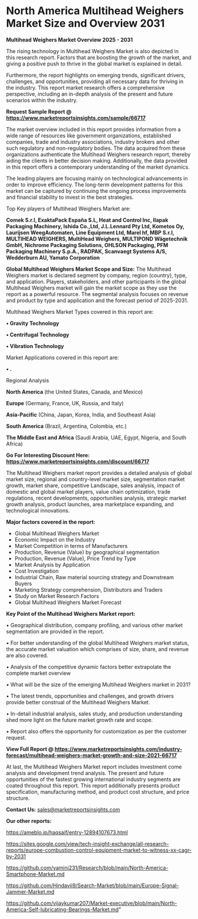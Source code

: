 # North America Multihead Weighers Market Size and Overview 2031

<Strong> Multihead Weighers Market Overview 2025 - 2031</strong>

The rising technology in Multihead Weighers Market is also depicted in this research report. Factors that are boosting the growth of the market, and giving a positive push to thrive in the global market is explained in detail.

Furthermore, the report highlights on emerging trends, significant drivers, challenges, and opportunities, providing all necessary data for thriving in the industry. This report market research offers a comprehensive perspective, including an in-depth analysis of the present and future scenarios within the industry.

<strong>Request Sample Report @ <a href=https://www.marketreportsinsights.com/sample/66717>https://www.marketreportsinsights.com/sample/66717</a></strong>

The market overview included in this report provides information from a wide range of resources like government organizations, established companies, trade and industry associations, industry brokers and other such regulatory and non-regulatory bodies. The data acquired from these organizations authenticate the Multihead Weighers research report, thereby aiding the clients in better decision making. Additionally, the data provided in this report offers a contemporary understanding of the market dynamics.

The leading players are focusing mainly on technological advancements in order to improve efficiency. The long-term development patterns for this market can be captured by continuing the ongoing process improvements and financial stability to invest in the best strategies.

Top Key players of Multihead Weighers Market are:

<strong>Comek S.r.l, ExaktaPack España S.L, Heat and Control Inc, Ilapak Packaging Machinery, Ishida Co.,Ltd, J.L.Lennard Pty Ltd, Kometos Oy, Laurijsen WeegAutomaten, Line Equipment Ltd, Marel hf, MBP S.r.l, MULTIHEAD WEIGHERS, MultiHead Weighers, MULTIPOND Wägetechnik GmbH, Nichrome Packaging Solutions, OHLSON Packaging, PFM Packaging Machinery S.p.A., RADPAK, Scanvaegt Systems A/S, Wedderburn AU, Yamato Corporation</strong>

<strong><b>Global Multihead Weighers Market Scope and Size:</b></strong>
The Multihead Weighers market is declared segment by company, region (country), type, and application. Players, stakeholders, and other participants in the global Multihead Weighers market will gain the market scope as they use the report as a powerful resource. The segmental analysis focuses on revenue and product by type and application and the forecast period of 2025-2031.

Multihead Weighers Market Types covered in this report are:

<strong>• Gravity Technology

• Centrifugal Technology

• Vibration Technology</strong>

Market Applications covered in this report are:

<strong>• .</strong> 

Regional Analysis

<strong>North America</strong> (the United States, Canada, and Mexico)

<strong>Europe</strong> (Germany, France, UK, Russia, and Italy)

<strong>Asia-Pacific</strong> (China, Japan, Korea, India, and Southeast Asia)

<strong>South America</strong> (Brazil, Argentina, Colombia, etc.)

<strong>The Middle East and Africa</strong> (Saudi Arabia, UAE, Egypt, Nigeria, and South Africa)

<strong>Go For Interesting Discount Here: <a href=https://www.marketreportsinsights.com/discount/66717>https://www.marketreportsinsights.com/discount/66717</a></strong>

The Multihead Weighers market report provides a detailed analysis of global market size, regional and country-level market size, segmentation market growth, market share, competitive Landscape, sales analysis, impact of domestic and global market players, value chain optimization, trade regulations, recent developments, opportunities analysis, strategic market growth analysis, product launches, area marketplace expanding, and technological innovations.

<strong><b>Major factors covered in the report:</b></strong>
<ul>
  <li>Global Multihead Weighers Market </li>
  <li>Economic Impact on the Industry</li>
  <li>Market Competition in terms of Manufacturers</li>
  <li>Production, Revenue (Value) by geographical segmentation</li>
  <li>Production, Revenue (Value), Price Trend by Type</li>
  <li>Market Analysis by Application</li>
  <li>Cost Investigation</li>
  <li>Industrial Chain, Raw material sourcing strategy and Downstream Buyers</li>
  <li>Marketing Strategy comprehension, Distributors and Traders</li>
  <li>Study on Market Research Factors</li>
  <li>Global Multihead Weighers Market Forecast</li>
</ul>

<strong><b>Key Point of the Multihead Weighers Market report:</b></strong>

• Geographical distribution, company profiling, and various other market segmentation are provided in the report.

• For better understanding of the global Multihead Weighers market status, the accurate market valuation which comprises of size, share, and revenue are also covered.

• Analysis of the competitive dynamic factors better extrapolate the complete market overview

• What will be the size of the emerging Multihead Weighers market in 2031?

• The latest trends, opportunities and challenges, and growth drivers provide better construal of the Multihead Weighers Market.

• In-detail industrial analysis, sales study, and production understanding shed more light on the future market growth rate and scope.

• Report also offers the opportunity for customization as per the customer request.

<strong><b>View Full Report @ <a href=https://www.marketreportsinsights.com/industry-forecast/multihead-weighers-market-growth-and-size-2021-66717>https://www.marketreportsinsights.com/industry-forecast/multihead-weighers-market-growth-and-size-2021-66717</a></b></strong>


At last, the Multihead Weighers Market report includes investment come analysis and development trend analysis. The present and future opportunities of the fastest growing international industry segments are coated throughout this report. This report additionally presents product specification, manufacturing method, and product cost structure, and price structure.

<strong>Contact Us:</strong>
sales@marketreportsinsights.com

<strong>Our other reports:</strong>

<a href=https://ameblo.jp/haqsaif/entry-12894107673.html>https://ameblo.jp/haqsaif/entry-12894107673.html</a>

<a href=https://sites.google.com/view/tech-insight-exchange/all-research-reports/europe-combustion-control-equipment-market-to-witness-xx-cagr-by-2031>https://sites.google.com/view/tech-insight-exchange/all-research-reports/europe-combustion-control-equipment-market-to-witness-xx-cagr-by-2031</a>

<a href=https://github.com/yamini231/Research/blob/main/North-America-Smartphone-Market.md>https://github.com/yamini231/Research/blob/main/North-America-Smartphone-Market.md</a>

<a href=https://github.com/Hindavii9/Search-Market/blob/main/Europe-Signal-Jammer-Market.md>https://github.com/Hindavii9/Search-Market/blob/main/Europe-Signal-Jammer-Market.md</a>

<a href=https://github.com/vijaykumar207/Market-executive/blob/main/North-America-Self-lubricating-Bearings-Market.md>https://github.com/vijaykumar207/Market-executive/blob/main/North-America-Self-lubricating-Bearings-Market.md</a>"

